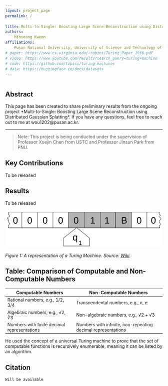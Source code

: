 ```yaml
---
layout: project_page
permalink: /

title: Multi-to-Single: Boosting Large Scene Reconstruction using Distributed Gaussian Splatting
authors:
    Minseong Kweon
affiliations:
    Pusan National University, University of Science and Technology of China
# paper: https://www.cs.virginia.edu/~robins/Turing_Paper_1936.pdf
# video: https://www.youtube.com/results?search_query=turing+machine
# code: https://github.com/topics/turing-machines
# data: https://huggingface.co/docs/datasets
---
```


<!-- Using HTML to center the abstract -->
<div class="columns is-centered has-text-centered">
    <div class="column is-four-fifths">
        <h2>Abstract</h2>
        <div class="content has-text-justified">
This page has been created to share preliminary results from the ongoing project *Multi-to-Single: Boosting Large Scene Reconstruction using Distributed Gaussian Splatting*. If you have any questions, feel free to reach out to me at wou1202@pusan.ac.kr.
        </div>
    </div>
</div>

---

> Note: This project is being conducted under the supervision of Professor Xuejin Chen from USTC and Professor Jinsun Park from PNU.

## Key Contributions

To be released

## Results

To be released

![Turing Machine](/static/image/Turing_machine.png)

_Figure 1: A representation of a Turing Machine. Source: [Wiki](https://en.wikipedia.org/wiki/Turing_machine)._

## Table: Comparison of Computable and Non-Computable Numbers

| Computable Numbers                          | Non-Computable Numbers                                       |
| ------------------------------------------- | ------------------------------------------------------------ |
| Rational numbers, e.g., 1/2, 3/4            | Transcendental numbers, e.g., π, e                           |
| Algebraic numbers, e.g., √2, ∛3             | Non-algebraic numbers, e.g., √2 + √3                         |
| Numbers with finite decimal representations | Numbers with infinite, non-repeating decimal representations |

He used the concept of a universal Turing machine to prove that the set of computable functions is recursively enumerable, meaning it can be listed by an algorithm.

## Citation

```
Will be available
```
